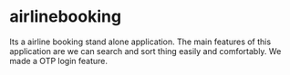 # airlinebooking
Its a airline booking stand alone application. The main features of this application are we can search and sort thing easily and comfortably. We made a OTP login feature.
 
